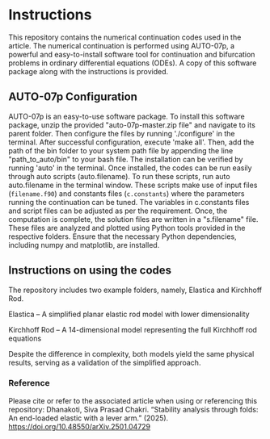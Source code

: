 # Instructions
This repository contains the numerical continuation codes used in the article. The numerical continuation is performed using AUTO-07p, a powerful and easy-to-install software tool for continuation and bifurcation problems in ordinary differential equations (ODEs). A copy of this software package along with the instructions is provided.

## AUTO-07p Configuration

AUTO-07p is an easy-to-use software package. To install this software package, unzip the provided "auto-07p-master.zip file" and navigate to its parent folder. Then configure the files by running './configure' in the terminal. After successful configuration, execute 'make all'. Then, add the path of the bin folder to your system path file by appending the line "path_to_auto/bin" to your bash file. The installation can be verified by running 'auto' in the terminal. Once installed, the codes can be run easily through auto scripts (auto.filename). To run these scripts, run auto auto.filename in the terminal window. These scripts make use of input files (`filename.f90`) and constants files (`c.constants`) where the parameters running the continuation can be tuned. The variables in c.constants files and script files can be adjusted as per the requirement. Once, the computation is complete, the solution files are written in a "s.filename" file. These files are analyzed and plotted using Python tools provided in the respective folders. Ensure that the necessary Python dependencies, including numpy and matplotlib, are installed.


## Instructions on using the codes

The repository includes two example folders, namely, Elastica and Kirchhoff Rod. 

Elastica – A simplified planar elastic rod model with lower dimensionality

Kirchhoff Rod – A 14-dimensional model representing the full Kirchhoff rod equations

Despite the difference in complexity, both models yield the same physical results, serving as a validation of the simplified approach.

### Reference

Please cite or refer to the associated article when using or referencing this repository:
Dhanakoti, Siva Prasad Chakri. “Stability analysis through folds: An end-loaded elastic with a lever arm.” (2025). https://doi.org/10.48550/arXiv.2501.04729



